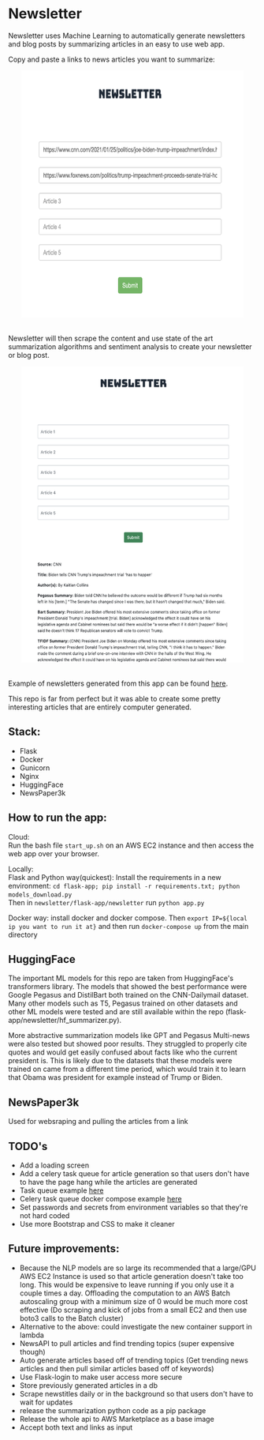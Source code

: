 # Newsletter

Newsletter uses Machine Learning to automatically generate newsletters and blog posts by summarizing articles in an easy to use web app.

Copy and paste a links to news articles you want to summarize:

<div style="text-align:center"><img src="images/front_page.png" width="450" height="500"></div>
<br>

Newsletter will then scrape the content and use state of the art summarization algorithms and sentiment analysis to create your newsletter or blog post.
<div style="text-align:center"><img src="images/results2.png" width="450" height="600"></div>
<br>


Example of newsletters generated from this app can be found [here](https://github.com/jweissenberger/newsletter/tree/master/example_ouput_articles).

This repo is far from perfect but it was able to create some pretty interesting articles that are entirely computer generated.

## Stack: 
- Flask
- Docker
- Gunicorn
- Nginx
- HuggingFace
- NewsPaper3k

## How to run the app:
Cloud:<br>
Run the bash file `start_up.sh` on an AWS EC2 instance and then access the web app over your browser.

Locally:<br>
Flask and Python way(quickest): Install the requirements in a new environment: `cd flask-app; pip install -r requirements.txt; python models_download.py`<br>
Then in `newsletter/flask-app/newsletter` run `python app.py`

Docker way: install docker and docker compose. Then `export IP=${local ip you want to run it at}`
and then run `docker-compose up` from the main directory


## HuggingFace
The important ML models for this repo are taken from HuggingFace's transformers library.
The models that showed the best performance were Google Pegasus and DistilBart both trained on 
the CNN-Dailymail dataset. Many other models such as T5, Pegasus trained on other datasets and 
other ML models were tested and are still available within the repo (flask-app/newsletter/hf_summarizer.py). 

More abstractive summarization models like GPT and Pegasus Multi-news were also tested but showed
poor results. They struggled to properly cite quotes and would get easily confused about facts like
who the current president is. This is likely due to the datasets that these models were trained on came from a different
time period, which would train it to learn that Obama was president for example instead of Trump or Biden.

## NewsPaper3k
Used for websraping and pulling the articles from a link


## TODO's
- Add a loading screen
- Add a celery task queue for article generation so that users don't have to have the page hang while the articles are generated
- Task queue example [here](https://blog.miguelgrinberg.com/post/using-celery-with-flask)
- Celery task queue docker compose example [here](https://nickjanetakis.com/blog/dockerize-a-flask-celery-and-redis-application-with-docker-compose)
- Set passwords and secrets from environment variables so that they're not hard coded
- Use more Bootstrap and CSS to make it cleaner


## Future improvements:
- Because the NLP models are so large its recommended that a large/GPU AWS EC2 Instance is used
so that article generation doesn't take too long. This would be expensive to leave running if you
only use it a couple times a day. Offloading the computation to an AWS Batch autoscaling group with 
a minimum size of 0 would be much more cost effective (Do scraping and kick of jobs from a small
EC2 and then use boto3 calls to the Batch cluster)
- Alternative to the above: could investigate the new container support in lambda
- NewsAPI to pull articles and find trending topics (super expensive though)
- Auto generate articles based off of trending topics (Get trending news articles and then pull 
similar articles based off of keywords)
- Use Flask-login to make user access more secure
- Store previously generated articles in a db
- Scrape newstitles daily or in the background so that users don't have to wait for updates
- release the summarization python code as a pip package
- Release the whole api to AWS Marketplace as a base image
- Accept both text and links as input


